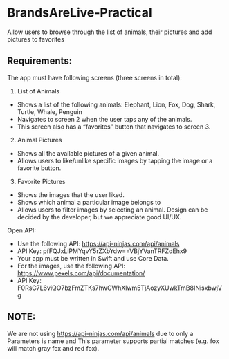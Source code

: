 # BrandsAreLive-Practical
Allow users to browse through the list of animals, their pictures and add pictures to favorites
## Requirements:
The app must have following screens (three screens in total):
1. List of Animals
- Shows a list of the following animals: Elephant, Lion, Fox, Dog, Shark, Turtle, Whale, Penguin
- Navigates to screen 2 when the user taps any of the animals.
- This screen also has a “favorites” button that navigates to screen 3.
2. Animal Pictures
- Shows all the available pictures of a given animal.
- Allows users to like/unlike specific images by tapping the image or a favorite button.
3. Favorite Pictures
- Shows the images that the user liked.
- Shows which animal a particular image belongs to
- Allows users to filter images by selecting an animal.
Design can be decided by the developer, but we appreciate good UI/UX.

Open API:
- Use the following API: https://api-ninjas.com/api/animals
- API Key: pfFQJxLiPMYqvY5rZXbYdw==VBjYVanTRFZdEhx9
- Your app must be written in Swift and use Core Data.
- For the images, use the following API: https://www.pexels.com/api/documentation/
- API Key: F0RsC7L6viQO7bzFmZTKs7hwGWhXlwm5TjAozyXUwkTmB8INisxbwjVg

## NOTE:
We are not using https://api-ninjas.com/api/animals due to only a Parameters is name and This parameter supports partial matches (e.g. fox will match gray fox and red fox).

